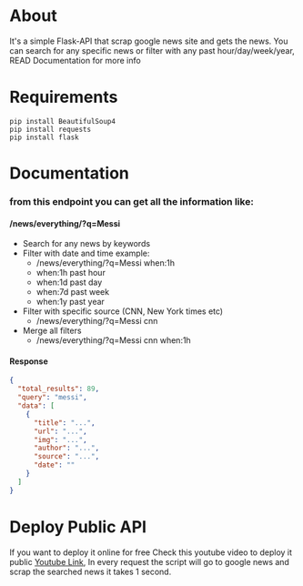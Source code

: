 # About
It's a simple Flask-API that scrap google news site and gets the news. You can search for any specific news or filter with any past hour/day/week/year, READ Documentation for more info

# Requirements
```
pip install BeautifulSoup4
pip install requests
pip install flask
```

# Documentation
### from this endpoint you can get all the information like:
#### /news/everything/?q=Messi

- Search for any news by keywords
- Filter with date and time example:
  - /news/everything/?q=Messi when:1h
  - when:1h past hour
  - when:1d past day
  - when:7d past week
  - when:1y past year
- Filter with specific source (CNN, New York times etc)
  - /news/everything/?q=Messi cnn
- Merge all filters 
  - /news/everything/?q=Messi cnn when:1h

#### Response
```json
{
  "total_results": 89,
  "query": "messi",
  "data": [
    {
      "title": "...",
      "url": "...",
      "img": "...",
      "author": "...",
      "source": "...",
      "date": ""
    }
  ]
}
```

# Deploy Public API
If you want to deploy it online for free Check this youtube video to deploy it public [Youtube Link](https://www.youtube.com/watch?v=D2GLVoiEZyE), In every request the script will go to google news and scrap the searched news it takes 1 second.
  
